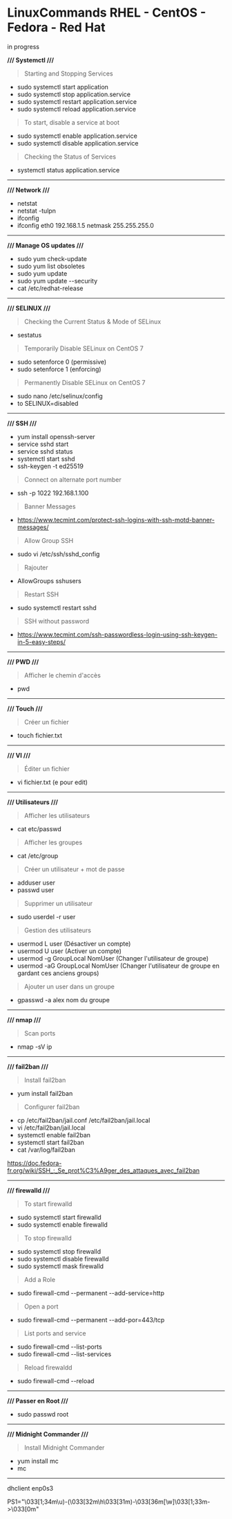 # LinuxCommands RHEL - CentOS - Fedora - Red Hat
in progress

**/// Systemctl ///**

> Starting and Stopping Services

- sudo systemctl start application
- sudo systemctl stop application.service
- sudo systemctl restart application.service
- sudo systemctl reload application.service

> To start, disable a service at boot

- sudo systemctl enable application.service
- sudo systemctl disable application.service

> Checking the Status of Services

- systemctl status application.service

-----------------------------------------------------------

**/// Network ///**

- netstat
- netstat -tulpn
- ifconfig
- ifconfig eth0 192.168.1.5 netmask 255.255.255.0

-----------------------------------------------------------

**/// Manage OS updates ///**

- sudo yum check-update
- sudo yum list obsoletes
- sudo yum update
- sudo yum update --security
- cat /etc/redhat-release

-----------------------------------------------------------


**/// SELINUX ///**

> Checking the Current Status & Mode of SELinux

- sestatus

> Temporarily Disable SELinux on CentOS 7

- sudo setenforce 0 (permissive)
- sudo setenforce 1 (enforcing)

> Permanently Disable SELinux on CentOS 7

- sudo nano /etc/selinux/config
- to SELINUX=disabled

-----------------------------------------------------------

**/// SSH ///**

- yum install openssh-server
- service sshd start
- service sshd status
- systemctl start sshd
- ssh-keygen -t ed25519

> Connect on alternate port number

- ssh -p 1022 192.168.1.100

> Banner Messages

- https://www.tecmint.com/protect-ssh-logins-with-ssh-motd-banner-messages/


> Allow Group SSH

- sudo vi /etc/ssh/sshd_config

> Rajouter 

- AllowGroups sshusers

> Restart SSH

- sudo systemctl restart sshd

> SSH without password

- https://www.tecmint.com/ssh-passwordless-login-using-ssh-keygen-in-5-easy-steps/

-----------------------------------------------------------

**/// PWD ///**

> Afficher le chemin d'accès

- pwd

-----------------------------------------------------------

**/// Touch ///**

> Créer un fichier

- touch fichier.txt

-----------------------------------------------------------

**/// VI ///**

> Éditer un fichier

- vi fichier.txt (e pour edit)

-----------------------------------------------------------

**/// Utilisateurs ///**

> Afficher les utilisateurs

- cat etc/passwd

> Afficher les groupes

- cat /etc/group


> Créer un utilisateur + mot de passe

- adduser user
- passwd user

>  Supprimer un utilisateur

- sudo userdel -r user

> Gestion des utilisateurs

- usermod L user (Désactiver un compte)
- usermod U user (Activer un compte)
- usermod -g GroupLocal NomUser (Changer l'utilisateur de groupe)
- usermod -aG GroupLocal NomUser (Changer l'utilisateur de groupe en gardant ces anciens groups)

> Ajouter un user dans un groupe

- gpasswd -a alex nom du groupe

-----------------------------------------------------------

**/// nmap ///**

> Scan ports

- nmap -sV ip

-----------------------------------------------------------

**/// fail2ban ///**

> Install fail2ban

- yum install fail2ban

> Configurer fail2ban

- cp /etc/fail2ban/jail.conf /etc/fail2ban/jail.local
- vi /etc/fail2ban/jail.local
- systemctl enable fail2ban
- systemctl start fail2ban
- cat /var/log/fail2ban

https://doc.fedora-fr.org/wiki/SSH_:_Se_prot%C3%A9ger_des_attaques_avec_fail2ban

-----------------------------------------------------------

**/// firewalld ///**

> To start firewalld

- sudo systemctl start firewalld
- sudo systemctl enable firewalld

> To stop firewalld

- sudo systemctl stop firewalld
- sudo systemctl disable firewalld
- sudo systemctl mask firewalld

> Add a Role

- sudo firewall-cmd --permanent --add-service=http

> Open a port

- sudo firewall-cmd --permanent --add-por=443/tcp

> List ports and service

- sudo firewall-cmd --list-ports
- sudo firewall-cmd --list-services

> Reload firewaldd

- sudo firewall-cmd --reload

-----------------------------------------------------------

**/// Passer en Root ///**

- sudo passwd root

-----------------------------------------------------------

**/// Midnight Commander ///**

> Install Midnight Commander

- yum install mc
- mc

-----------------------------------------------------------

dhclient enp0s3

PS1="\033[1;34m\u)-(\033[32m\h\033[31m)-\033[36m[\w]\033[1;33m->\033[0m"

